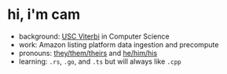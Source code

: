 # hi, i'm cam

- background: [USC Viterbi](https://viterbischool.usc.edu/) in Computer Science
- work: Amazon listing platform data ingestion and precompute
- pronouns: [they/them/theirs](https://pronoun.is/they/.../themselves) and [he/him/his](https://pronoun.is/he/.../himself)
- learning: `.rs`, `.go`, and `.ts` but will always like `.cpp`

<!--
- recent projects:
  - [ch](https://github.com/camerondurham/ch): A Docker environment manager written in Go. It's a general purpose tool for using containers to compile and debug code used in USC's DS & A course: [csci104/docker](https://github.com/csci104/docker)
  - [cfs-rs](https://github.com/camerondurham/cfs-rs) (Containers From Scratch in Rust): based on Liz Rice's great intro to containers.


### some (mostly trivial) PRs

- [earthly/earthly PR #1244](https://github.com/earthly/earthly/pull/1244): implement `--required` ARGS in Earthfile
- [amzn/ion-cli PR #13](https://github.com/amzn/ion-cli/pull/13): add Dockerfile to build Rust, C FFI project


<div align="center">
<img src="https://komarev.com/ghpvc/?username=camerondurham"/>
</div>

### other

- StackOverflow: [tentative](https://stackoverflow.com/users/story/4676641)
- LinkedIn: [/in/cameron-durham](https://www.linkedin.com/in/cameron-durham/)
- Site: [u64.cam](https://u64.cam)

- [MicrosoftDocs/windows-uwp PR #2998](https://github.com/MicrosoftDocs/windows-uwp/pull/2998): add context for `?` in Windows UMP Rust tutorial
- [aws-amplify/docs #3128](https://github.com/aws-amplify/docs/pull/3128): add notes on papercuts when using structured types with AWS Lambda Go Runtime

- github [stats](https://github-readme-stats.vercel.app/api?username=camerondurham&show_icons=true&count_private=true)

-->
